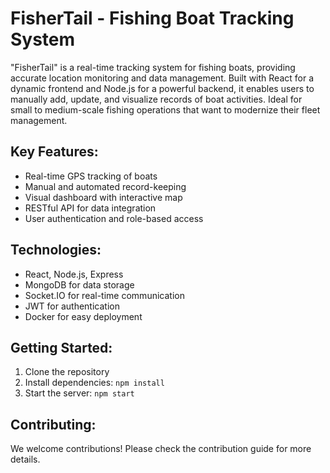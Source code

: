 # FisherTail - Fishing Boat Tracking System

"FisherTail" is a real-time tracking system for fishing boats, providing accurate location monitoring and data management. Built with React for a dynamic frontend and Node.js for a powerful backend, it enables users to manually add, update, and visualize records of boat activities. Ideal for small to medium-scale fishing operations that want to modernize their fleet management.

## Key Features:
- Real-time GPS tracking of boats
- Manual and automated record-keeping
- Visual dashboard with interactive map
- RESTful API for data integration
- User authentication and role-based access

## Technologies:
- React, Node.js, Express
- MongoDB for data storage
- Socket.IO for real-time communication
- JWT for authentication
- Docker for easy deployment

## Getting Started:
1. Clone the repository
2. Install dependencies: `npm install`
3. Start the server: `npm start`

## Contributing:
We welcome contributions! Please check the contribution guide for more details.
